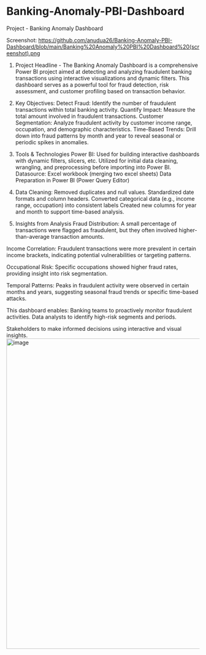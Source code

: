 # Banking-Anomaly-PBI-Dashboard
Project - Banking Anomaly Dashboard

Screenshot: https://github.com/anudua26/Banking-Anomaly-PBI-Dashboard/blob/main/Banking%20Anomaly%20PBI%20Dashboard%20(screenshot).png

1. Project Headline - The Banking Anomaly Dashboard is a comprehensive Power BI project aimed at detecting and analyzing fraudulent banking transactions using interactive visualizations and dynamic filters. This dashboard serves as a powerful tool for fraud detection, risk assessment, and customer profiling based on transaction behavior.

2. Key Objectives:
Detect Fraud: Identify the number of fraudulent transactions within total banking activity.
Quantify Impact: Measure the total amount involved in fraudulent transactions.
Customer Segmentation: Analyze fraudulent activity by customer income range, occupation, and demographic characteristics.
Time-Based Trends: Drill down into fraud patterns by month and year to reveal seasonal or periodic spikes in anomalies.

3. Tools & Technologies
Power BI: Used for building interactive dashboards with dynamic filters, slicers, etc. Utilized for initial data cleaning, wrangling, and preprocessing before importing into Power BI.
Datasource: Excel workbook (merging two excel sheets)
Data Preparation in Power BI (Power Query Editor)

4. Data Cleaning:
Removed duplicates and null values.
Standardized date formats and column headers.
Converted categorical data (e.g., income range, occupation) into consistent labels
Created new columns for year and month to support time-based analysis.

5. Insights from Analysis
Fraud Distribution: A small percentage of transactions were flagged as fraudulent, but they often involved higher-than-average transaction amounts.

Income Correlation: Fraudulent transactions were more prevalent in certain income brackets, indicating potential vulnerabilities or targeting patterns.

Occupational Risk: Specific occupations showed higher fraud rates, providing insight into risk segmentation.

Temporal Patterns: Peaks in fraudulent activity were observed in certain months and years, suggesting seasonal fraud trends or specific time-based attacks.

This dashboard enables:
Banking teams to proactively monitor fraudulent activities.
Data analysts to identify high-risk segments and periods.

Stakeholders to make informed decisions using interactive and visual insights.
<img width="1435" height="809" alt="image" src="https://github.com/user-attachments/assets/f138006c-f4e0-4a18-a017-a863082cfe3d" />







